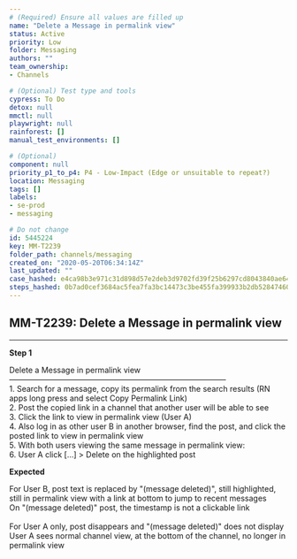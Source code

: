 ```yaml
---
# (Required) Ensure all values are filled up
name: "Delete a Message in permalink view"
status: Active
priority: Low
folder: Messaging
authors: ""
team_ownership: 
- Channels

# (Optional) Test type and tools
cypress: To Do
detox: null
mmctl: null
playwright: null
rainforest: []
manual_test_environments: []

# (Optional)
component: null
priority_p1_to_p4: P4 - Low-Impact (Edge or unsuitable to repeat?)
location: Messaging
tags: []
labels: 
- se-prod
- messaging

# Do not change
id: 5445224
key: MM-T2239
folder_path: channels/messaging
created_on: "2020-05-20T06:34:14Z"
last_updated: ""
case_hashed: e4ca98b3e971c31d898d57e2deb3d9702fd39f25b6297cd8043840ae6472f40ba2ae110e58955ca5371f527e123b0a3c
steps_hashed: 0b7ad0cef3684ac5fea7fa3bc14473c3be455fa399933b2db52847460de435605764510e65bb704935a3a46cba255315
---
```


## MM-T2239: Delete a Message in permalink view

---

**Step 1**

Delete a Message in permalink view\
————————————————————————————\
1\. Search for a message, copy its permalink from the search results (RN apps long press and select Copy Permalink Link)\
2\. Post the copied link in a channel that another user will be able to see\
3\. Click the link to view in permalink view (User A)\
4\. Also log in as other user B in another browser, find the post, and click the posted link to view in permalink view\
5\. With both users viewing the same message in permalink view:\
6\. User A click \[...] > Delete on the highlighted post

**Expected**

For User B, post text is replaced by "(message deleted)", still highlighted, still in permalink view with a link at bottom to jump to recent messages\
On "(message deleted)" post, the timestamp is not a clickable link\
\
For User A only, post disappears and "(message deleted)" does not display\
User A sees normal channel view, at the bottom of the channel, no longer in permalink view
